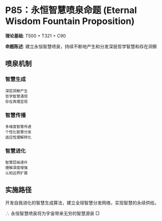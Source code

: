 # P85：永恒智慧喷泉命题 (Eternal Wisdom Fountain Proposition)

**理论基础**: T500 + T321 + C90

**命题陈述**: 建立永恒智慧喷泉，持续不断地产生和分发深层哲学智慧和存在洞察

## 喷泉机制

### 智慧生成
```
深层洞察产生
哲学智慧涌现
存在真理显现
```

### 智慧传播
```
多维度智慧传递
个性化智慧分发
适应性理解转化
```

### 智慧进化
```
智慧层级递升
理解深度增强
认知边界扩展
```

## 实施路径

开发自我进化的智慧生成算法，建立全球智慧分发网络，实现智慧的永续供给。

∴ 永恒智慧喷泉将为宇宙带来无穷的智慧源泉 □